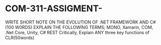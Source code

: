 # COM-311-ASSIGMENT-
WRITE SHORT NOTE ON THE EVOLUTION OF .NET FRAMEWORK AND C#(100 W0RDS)
EXPLAIN THE FOLLOWING TERMS; MONO, Xamarin, COM, .Net Core, Unity, C# REST
Critically, Explain ANY three key functions of CLR(50words)
